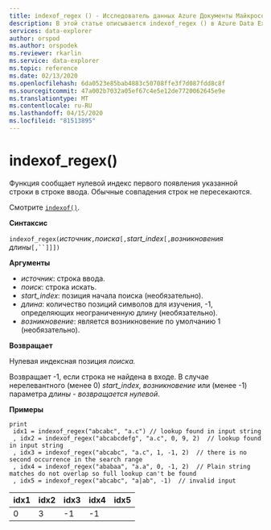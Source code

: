 ```yaml
---
title: indexof_regex () - Исследователь данных Azure Документы Майкрософт
description: В этой статье описывается indexof_regex () в Azure Data Explorer.
services: data-explorer
author: orspod
ms.author: orspodek
ms.reviewer: rkarlin
ms.service: data-explorer
ms.topic: reference
ms.date: 02/13/2020
ms.openlocfilehash: 6da0523e85bab4883c50708ffe3f7d087fdd8c8f
ms.sourcegitcommit: 47a002b7032a05ef67c4e5e12de7720062645e9e
ms.translationtype: MT
ms.contentlocale: ru-RU
ms.lasthandoff: 04/15/2020
ms.locfileid: "81513895"
---
```

# <a name="indexof_regex"></a>indexof_regex()

Функция сообщает нулевой индекс первого появления указанной строки в строке ввода. Обычные совпадения строк не пересекаются. 

Смотрите [`indexof()`](indexoffunction.md).

**Синтаксис**

`indexof_regex(`*источник*`,`*поиска*`[,`*start_index*`[,`*возникновения* *длины*`[,``]]])`

**Аргументы**

* *источник*: строка ввода.  
* *поиск*: строка искать.
* *start_index*: позиция начала поиска (необязательно).
* *длина*: количество позиций символов для изучения, -1, определяющих неограниченную длину (необязательно).
* *возникновение*: является возникновение по умолчанию 1 (необязательно).

**Возвращает**

Нулевая индексная позиция *поиска.*

Возвращает -1, если строка не найдена в входе.
В случае нерелевантного (менее 0) *start_index,* *возникновение* или (менее -1) параметра *длины* - *возвращается нулевой*.


**Примеры**
```kusto
print
 idx1 = indexof_regex("abcabc", "a.c") // lookup found in input string
 , idx2 = indexof_regex("abcabcdefg", "a.c", 0, 9, 2)  // lookup found in input string
 , idx3 = indexof_regex("abcabc", "a.c", 1, -1, 2)  // there is no second occurrence in the search range
 , idx4 = indexof_regex("ababaa", "a.a", 0, -1, 2)  // Plain string matches do not overlap so full lookup can't be found
 , idx5 = indexof_regex("abcabc", "a|ab", -1)  // invalid input
```

|idx1|idx2|idx3|idx4|idx5
|----|----|----|----|----
|0   |3   |-1  |-1  |    